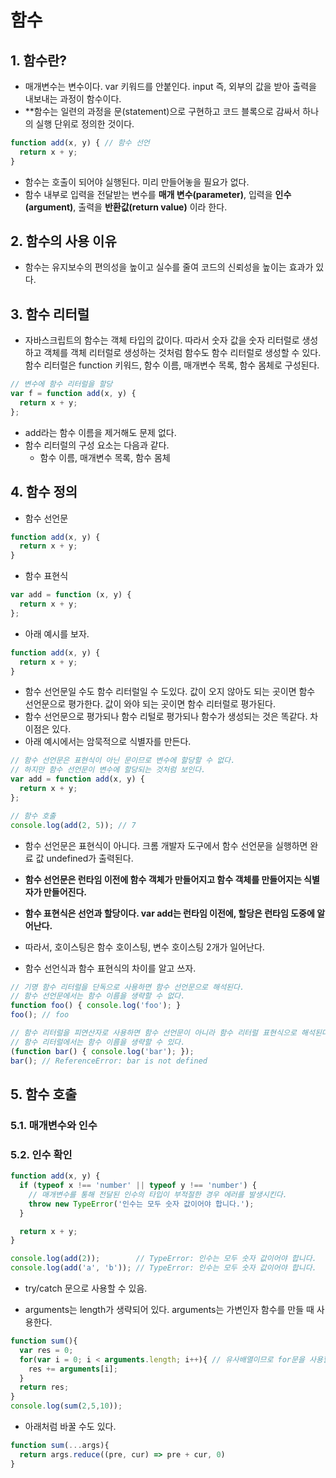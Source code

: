 # 함수
## 1. 함수란?
- 매개변수는 변수이다. var 키워드를 안붙인다. input 즉, 외부의 값을 받아 출력을 내보내는 과정이 함수이다.
- **함수는 일련의 과정을 문(statement)으로 구현하고 코드 블록으로 감싸서 하나의 실행 단위로 정의한 것이다.
```js
function add(x, y) { // 함수 선언
  return x + y;
}
```
- 함수는 호출이 되어야 실행된다. 미리 만들어놓을 필요가 없다.
- 함수 내부로 입력을 전달받는 변수를 **매개 변수(parameter)**, 입력을 **인수(argument)**, 출력을 **반환값(return value)** 이라 한다. 

## 2. 함수의 사용 이유
- 함수는 유지보수의 편의성을 높이고 실수를 줄여 코드의 신뢰성을 높이는 효과가 있다.

## 3. 함수 리터럴
- 자바스크립트의 함수는 객체 타입의 값이다. 따라서 숫자 값을 숫자 리터럴로 생성하고 객체를 객체 리터럴로 생성하는 것처럼 함수도 함수 리터럴로 생성할 수 있다. 함수 리터럴은 function 키워드, 함수 이름, 매개변수 목록, 함수 몸체로 구성된다.
```js
// 변수에 함수 리터럴을 할당
var f = function add(x, y) {
  return x + y;
};
```
- add라는 함수 이름을 제거해도 문제 없다.
- 함수 리터럴의 구성 요소는 다음과 같다.
  - 함수 이름, 매개변수 목록, 함수 몸체

## 4. 함수 정의
- 함수 선언문
```js
function add(x, y) {
  return x + y;
}
```

- 함수 표현식 
```js
var add = function (x, y) {
  return x + y;
};
```



- 아래 예시를 보자.
```js
function add(x, y) {
  return x + y;
}
```
- 함수 선언문일 수도 함수 리터럴일 수 도있다. 값이 오지 않아도 되는 곳이면 함수 선언문으로 평가한다. 값이 와야 되는 곳이면 함수 리터럴로 평가된다.
- 함수 선언문으로 평가되나 함수 리털로 평가되나 함수가 생성되는 것은 똑같다. 차이점은 있다.
- 아래 예시에서는 암묵적으로 식별자를 만든다.
```js
// 함수 선언문은 표현식이 아닌 문이므로 변수에 할당할 수 없다.
// 하지만 함수 선언문이 변수에 할당되는 것처럼 보인다.
var add = function add(x, y) {
  return x + y;
};

// 함수 호출
console.log(add(2, 5)); // 7
```

- 함수 선언문은 표현식이 아니다. 크롬 개발자 도구에서 함수 선언문을 실행하면 완료 값 undefined가 출력된다. 
- **함수 선언문은 런타임 이전에 함수 객체가 만들어지고 함수 객체를 만들어지는 식별자가 만들어진다.**
- **함수 표현식은 선언과 할당이다. var add는 런타임 이전에, 할당은 런타임 도중에 알어난다.**
- 따라서, 호이스팅은 함수 호이스팅, 변수 호이스팅 2개가 일어난다. 


- 함수 선언식과 함수 표현식의 차이를 알고 쓰자.
```js
// 기명 함수 리터럴을 단독으로 사용하면 함수 선언문으로 해석된다.
// 함수 선언문에서는 함수 이름을 생략할 수 없다.
function foo() { console.log('foo'); }
foo(); // foo

// 함수 리터럴을 피연산자로 사용하면 함수 선언문이 아니라 함수 리터럴 표현식으로 해석된다.
// 함수 리터럴에서는 함수 이름을 생략할 수 있다.
(function bar() { console.log('bar'); });
bar(); // ReferenceError: bar is not defined
```

## 5. 함수 호출
### 5.1. 매개변수와 인수
### 5.2. 인수 확인
```js
function add(x, y) {
  if (typeof x !== 'number' || typeof y !== 'number') {
    // 매개변수를 통해 전달된 인수의 타입이 부적절한 경우 에러를 발생시킨다.
    throw new TypeError('인수는 모두 숫자 값이어야 합니다.');
  }

  return x + y;
}

console.log(add(2));        // TypeError: 인수는 모두 숫자 값이어야 합니다.
console.log(add('a', 'b')); // TypeError: 인수는 모두 숫자 값이어야 합니다.
```
- try/catch 문으로 사용할 수 있음.

- arguments는 length가 생략되어 있다.  arguments는 가변인자 함수를 만들 때 사용한다.
```js
function sum(){
  var res = 0;
  for(var i = 0; i < arguments.length; i++){ // 유사배열이므로 for문을 사용할 수 있다.
    res += arguments[i]; 
  }
  return res;
}
console.log(sum(2,5,10));
```
- 아래처럼 바꿀 수도 있다.
```js
function sum(...args){
  return args.reduce((pre, cur) => pre + cur, 0)
}
```



